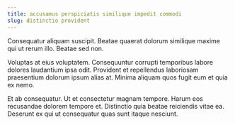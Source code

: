 ```yaml
---
title: accusamus perspiciatis similique impedit commodi
slug: distinctio provident
---
```


Consequatur aliquam suscipit. Beatae quaerat dolorum similique maxime qui ut rerum illo. Beatae sed non.

Voluptas at eius voluptatem. Consequuntur corrupti temporibus labore dolores laudantium ipsa odit. Provident et repellendus laboriosam praesentium dolorum ipsum alias at. Minima aliquam quos fugit eum et quia ex nemo.

Et ab consequatur. Ut et consectetur magnam tempore. Harum eos recusandae dolorem tempore et. Distinctio quia beatae reiciendis vitae ea. Deserunt ex qui ut consequatur quas sunt itaque nesciunt.
